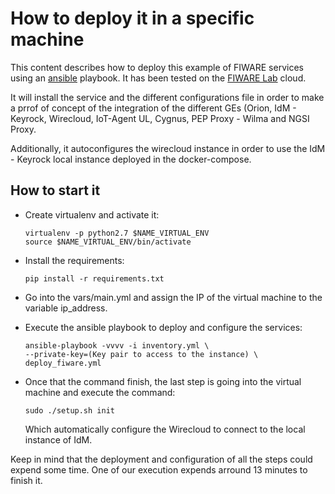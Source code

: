 # How to deploy it in a specific machine

This content describes how to deploy this example of FIWARE services using an
[ansible](http://www.ansible.com) playbook. It has been tested on the
[FIWARE Lab](https://cloud.lab.fiware.org) cloud.

It will install the service and the different configurations file in order
to make a prrof of concept of the integration of the different GEs (Orion,
IdM - Keyrock, Wirecloud, IoT-Agent UL, Cygnus, PEP Proxy - Wilma and NGSI Proxy.

Additionally, it autoconfigures the wirecloud instance in order to use the
IdM - Keyrock local instance deployed in the docker-compose.

## How to start it

* Create virtualenv and activate it:

      virtualenv -p python2.7 $NAME_VIRTUAL_ENV
      source $NAME_VIRTUAL_ENV/bin/activate

* Install the requirements:

      pip install -r requirements.txt

* Go into the vars/main.yml and assign the IP of the virtual machine to the variable
  ip_address.

* Execute the ansible playbook to deploy and configure the services:

      ansible-playbook -vvvv -i inventory.yml \
      --private-key=(Key pair to access to the instance) \
      deploy_fiware.yml

* Once that the command finish, the last step is going into the virtual machine and
  execute the command:

      sudo ./setup.sh init

  Which automatically configure the Wirecloud to connect to the local instance of IdM.

Keep in mind that the deployment and configuration of all the steps could expend some
time. One of our execution expends arround 13 minutes to finish it.
